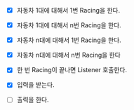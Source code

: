 - [X] 자동차 1대에 대해서 1번 Racing을 한다.
- [X] 자동차 1대에 대해서 n번 Racing을 한다.
- [X] 자동차 n대에 대해서 1번 Racing을 한다.
- [X] 자동차 n대에 대해서 n번 Racing을 한다
- [X] 한 번 Racing이 끝나면 Listener 호출한다.
- [X] 입력을 받는다.
- [ ] 출력을 한다.

